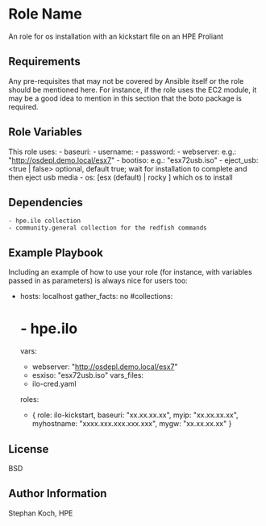 Role Name
=========

An role for os installation with an kickstart file on an HPE Proliant

Requirements
------------

Any pre-requisites that may not be covered by Ansible itself or the role should be mentioned here. For instance, if the role uses the EC2 module, it may be a good idea to mention in this section that the boto package is required.

Role Variables
--------------
This role uses:
    - baseuri: <ilo-ip>
    - username: <ilo-user>
    - password: <ilo-password>
    - webserver: <webserver from where to mount the virt. media> e.g.: "http://osdepl.demo.local/esx7"
    - bootiso: <name of the iso file> e.g.: "esx72usb.iso"
    - eject_usb: <true | false> optional, default true; wait for installation to complete and then eject usb media
    - os: [esx (default) | rocky ] which os to install


Dependencies
------------
    - hpe.ilo collection
    - community.general collection for the redfish commands

Example Playbook
----------------

Including an example of how to use your role (for instance, with variables passed in as parameters) is always nice for users too:

- hosts: localhost
  gather_facts: no
  #collections:
  #  - hpe.ilo
  
  vars:
    - webserver: "http://osdepl.demo.local/esx7"
    - esxiso: "esx72usb.iso"
  vars_files:
    - ilo-cred.yaml
    
  roles:
  - { role: ilo-kickstart, baseuri: "xx.xx.xx.xx", myip: "xx.xx.xx.xx", myhostname: "xxxx.xxx.xxx.xxx.xxx", mygw: "xx.xx.xx.xx"  }
    

License
-------

BSD

Author Information
------------------
Stephan Koch, HPE
